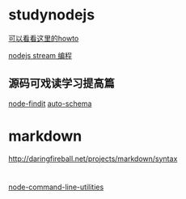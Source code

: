 studynodejs
=============
[可以看看这里的howto](http://docs.nodejitsu.com/)

[nodejs stream 编程](https://github.com/substack/stream-handbook)

源码可戏读学习提高篇
-------------
[node-findit](https://github.com/substack/node-findit)
[auto-schema](https://github.com/segmentio/auto-schema)

# markdown
http://daringfireball.net/projects/markdown/syntax

#
[node-command-line-utilities](http://cruft.io/posts/node-command-line-utilities/?utm_source=nodeweekly&utm_medium=email)
